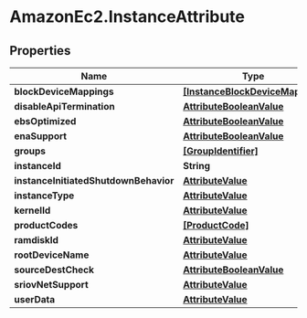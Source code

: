 # AmazonEc2.InstanceAttribute

## Properties

Name | Type | Description | Notes
------------ | ------------- | ------------- | -------------
**blockDeviceMappings** | [**[InstanceBlockDeviceMapping]**](InstanceBlockDeviceMapping.md) |  | [optional] 
**disableApiTermination** | [**AttributeBooleanValue**](AttributeBooleanValue.md) |  | [optional] 
**ebsOptimized** | [**AttributeBooleanValue**](AttributeBooleanValue.md) |  | [optional] 
**enaSupport** | [**AttributeBooleanValue**](AttributeBooleanValue.md) |  | [optional] 
**groups** | [**[GroupIdentifier]**](GroupIdentifier.md) |  | [optional] 
**instanceId** | **String** |  | [optional] 
**instanceInitiatedShutdownBehavior** | [**AttributeValue**](AttributeValue.md) |  | [optional] 
**instanceType** | [**AttributeValue**](AttributeValue.md) |  | [optional] 
**kernelId** | [**AttributeValue**](AttributeValue.md) |  | [optional] 
**productCodes** | [**[ProductCode]**](ProductCode.md) |  | [optional] 
**ramdiskId** | [**AttributeValue**](AttributeValue.md) |  | [optional] 
**rootDeviceName** | [**AttributeValue**](AttributeValue.md) |  | [optional] 
**sourceDestCheck** | [**AttributeBooleanValue**](AttributeBooleanValue.md) |  | [optional] 
**sriovNetSupport** | [**AttributeValue**](AttributeValue.md) |  | [optional] 
**userData** | [**AttributeValue**](AttributeValue.md) |  | [optional] 


